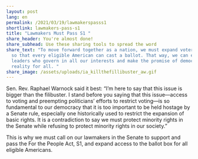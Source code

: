 ```yaml
---
layout: post
lang: en
permalink: /2021/03/19/lawmakerspasss1
shortlink: lawmakers-pass-s1
title: "Lawmakers Must Pass S1 "
share_header: You're almost done!
share_subhead: Use these sharing tools to spread the word
share_text: "To move forward together as a nation, we must expand voter access
  so that every eligible American can cast a ballot. That way, we can elect
  leaders who govern in all our interests and make the promise of democracy a
  reality for all. "
share_image: /assets/uploads/ia_killthefillibuster_aw.gif
---
```

Sen. Rev. Raphael Warnock said it best: “I’m here to say that this issue is bigger than the filibuster. I stand before you saying that this issue—access to voting and preempting politicians’ efforts to restrict voting—is so fundamental to our democracy that it is too important to be held hostage by a Senate rule, especially one historically used to restrict the expansion of basic rights. It is a contradiction to say we must protect minority rights in the Senate while refusing to protect minority rights in our society.” 

This is why we must call on our lawmakers in the Senate to support and pass the For the People Act, S1, and expand access to the ballot box for all eligible Americans.